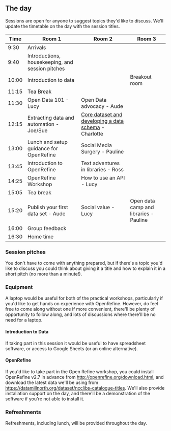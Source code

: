 The day
-------

Sessions are open for anyone to suggest topics they'd like to discuss. We'll update the timetable on the day with the session titles.

| Time | Room 1 | Room 2 | Room 3 |
| ---- | ------ | ------ | ------ |
| 9:30 | Arrivals |  |  |
| 9:40 | Introductions, housekeeping, and session pitches |  |  |
| 10:00 | Introduction to data |  | Breakout room |
| 11:15 | Tea Break |  |  |
| 11:30 | Open Data 101 - Lucy| Open Data advocacy - Aude|  |
| 12:15 | Extracting data and automation - Joe/Sue| [Core dataset and developing a data schema](https://voyage.datatreaders.co.uk/sessions/core-dataset-and-data-schema.html) - Charlotte |
| 13:00 | Lunch and setup guidance for OpenRefine | Social Media Surgery - Pauline |  |
| 13:45 | Introduction to OpenRefine | Text adventures in libraries - Ross | |
| 14:25 | OpenRefine Workshop | How to use an API - Lucy  | |
| 15:05 | Tea break |  |  |
| 15:20 | Publish your first data set - Aude| Social value - Lucy | Open data camp and libraries - Pauline |
| 16:00 | Group feedback |  |  |
| 16:30 | Home time |  |  |

### Session pitches

You don't have to come with anything prepared, but if there's a topic you'd like to discuss you could think about giving it a title and how to explain it in a short pitch (no more than a minute!).

### Equipment

A laptop would be useful for both of the practical workshops, particularly if you'd like to get hands on experience with OpenRefine. However, do feel free to come along without one if more convenient, there'll be plenty of opportunity to follow along, and lots of discussions where there'll be no need for a laptop.

#### Introduction to Data

If taking part in this session it would be useful to have spreadsheet software, or access to Google Sheets (or an online alternative).

#### OpenRefine

If you'd like to take part in the Open Refine workshop, you could install OpenRefine v2.7 in advance from http://openrefine.org/download.html, and download the latest data we'll be using from https://datamillnorth.org/dataset/ncclibs-catalogue-titles. We'll also provide installation support on the day, and there'll be a demonstration of the software if you're not able to install it.

### Refreshments

Refreshments, including lunch, will be provided throughout the day.
